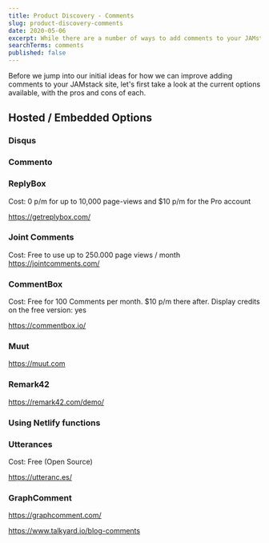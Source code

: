 ```yaml
---
title: Product Discovery - Comments
slug: product-discovery-comments
date: 2020-05-06
excerpt: While there are a number of ways to add comments to your JAMstack site, we're exploring ideas on how to make the process easier and more affordable.
searchTerms: comments
published: false
---
```

Before we jump into our initial ideas for how we can improve adding comments to your JAMstack site, let's first take a look at the current options available, with the pros and cons of each.

## Hosted / Embedded Options

### Disqus


### Commento

### ReplyBox

Cost: 0 p/m for up to 10,000 page-views and $10 p/m for the Pro account

https://getreplybox.com/

### Joint Comments

Cost:  Free to use up to 250.000 page views / month
https://jointcomments.com/

### CommentBox

Cost: Free for 100 Comments per month. $10 p/m there after.
Display credits on the free version: yes

https://commentbox.io/


### Muut

https://muut.com



### Remark42

https://remark42.com/demo/


### Using Netlify functions

### Utterances
Cost: Free (Open Source)

https://utteranc.es/

### GraphComment

https://graphcomment.com/


https://www.talkyard.io/blog-comments